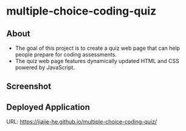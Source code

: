 # multiple-choice-coding-quiz

## About
* The goal of this project is to create a quiz web page that can help people prepare for coding assessments.
* The quiz web page features dynamically updated HTML and CSS powered by JavaScript.

## Screenshot


## Deployed Application
URL: https://jiajie-he.github.io/multiple-choice-coding-quiz/
